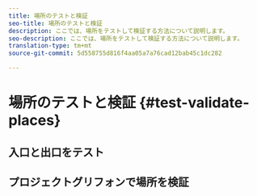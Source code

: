 ```yaml
---
title: 場所のテストと検証
seo-title: 場所のテストと検証
description: ここでは、場所をテストして検証する方法について説明します。
seo-description: ここでは、場所をテストして検証する方法について説明します。
translation-type: tm+mt
source-git-commit: 5d558755d816f4aa05a7a76cad12bab45c1dc282

---
```



# 場所のテストと検証 {#test-validate-places}

## 入口と出口をテスト


## プロジェクトグリフォンで場所を検証
